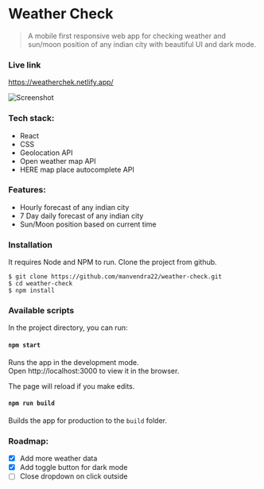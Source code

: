 # Weather Check

> A mobile first responsive web app for checking weather and sun/moon position of any indian city with beautiful UI and dark mode.

### Live link

https://weatherchek.netlify.app/

![Screenshot](https://res.cloudinary.com/dracarys/image/upload/weather_check.png)

### Tech stack:

- React
- CSS
- Geolocation API
- Open weather map API
- HERE map place autocomplete API

### Features:

- Hourly forecast of any indian city
- 7 Day daily forecast of any indian city
- Sun/Moon position based on current time

### Installation

It requires Node and NPM to run.
Clone the project from github.

    $ git clone https://github.com/manvendra22/weather-check.git
    $ cd weather-check
    $ npm install

### Available scripts
In the project directory, you can run:

#### `npm start`

Runs the app in the development mode.<br />
Open http://localhost:3000 to view it in the browser.

The page will reload if you make edits.<br />

#### `npm run build`

Builds the app for production to the `build` folder.

### Roadmap:

 - [X] Add more weather data
 - [x] Add toggle button for dark mode
 - [ ] Close dropdown on click outside
